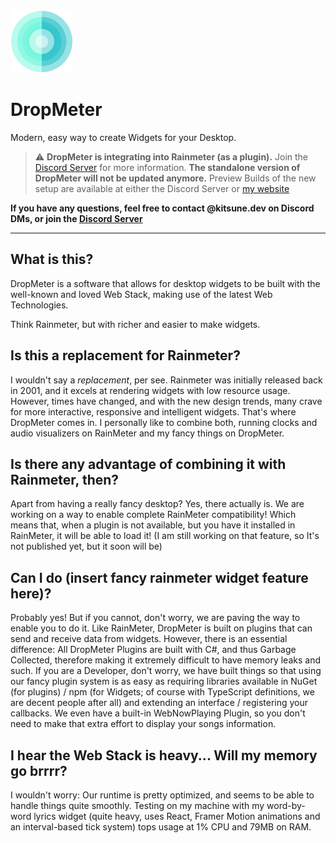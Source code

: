 <meta name="google-site-verification" content="ixQojejZMjKWZJw8zlSfdFGdWG_nyeRZuiNh7f6yWhI" />

<img src="https://github.com/GabrielTK/DropMeter/raw/master/DropMeter/Resources/logo.png" width="100" height="100">

# DropMeter
Modern, easy way to create Widgets for your Desktop.
> ⚠️ **DropMeter is integrating into Rainmeter (as a plugin).**
> Join the [Discord Server](https://discord.gg/DBE44yU) for more information.
> **The standalone version of DropMeter will not be updated anymore.**
> Preview Builds of the new setup are available at either the Discord Server or [my website](https://akitsune.dev/projects?tag=rainmeter)

**If you have any questions, feel free to contact @kitsune.dev on Discord DMs, or join the [Discord Server](https://discord.gg/DBE44yU)**

----

## What is this?

DropMeter is a software that allows for desktop widgets to be built with the well-known and loved Web Stack, making use of the latest Web Technologies.

Think Rainmeter, but with richer and easier to make widgets.

## Is this a replacement for Rainmeter?

I wouldn't say a _replacement_, per see. Rainmeter was initially released back in 2001, and it excels at rendering widgets with low resource usage. However, times have changed, and with the new design trends, many crave for more interactive, responsive and intelligent widgets. That's where DropMeter comes in.
I personally like to combine both, running clocks and audio visualizers on RainMeter and my fancy things on DropMeter.

## Is there any advantage of combining it with Rainmeter, then?

Apart from having a really fancy desktop? Yes, there actually is. We are working on a way to enable complete RainMeter compatibility! Which means that, when a plugin is not available, but you have it installed in RainMeter, it will be able to load it! (I am still working on that feature, so It's not published yet, but it soon will be)

## Can I do (insert fancy rainmeter widget feature here)?

Probably yes! But if you cannot, don't worry, we are paving the way to enable you to do it.
Like RainMeter, DropMeter is built on plugins that can send and receive data from widgets. However, there is an essential difference: All DropMeter Plugins are built with C#, and thus Garbage Collected, therefore making it extremely difficult to have memory leaks and such.
If you are a Developer, don't worry, we have built things so that using our fancy plugin system is as easy as requiring libraries available in NuGet (for plugins) / npm (for Widgets; of course with TypeScript definitions, we are decent people after all) and extending an interface / registering your callbacks.
We even have a built-in WebNowPlaying Plugin, so you don't need to make that extra effort to display your songs information.

## I hear the Web Stack is heavy... Will my memory go brrrr?

I wouldn't worry: Our runtime is pretty optimized, and seems to be able to handle things quite smoothly.
Testing on my machine with my word-by-word lyrics widget (quite heavy, uses React, Framer Motion animations and an interval-based tick system) tops usage at 1% CPU and 79MB on RAM.
